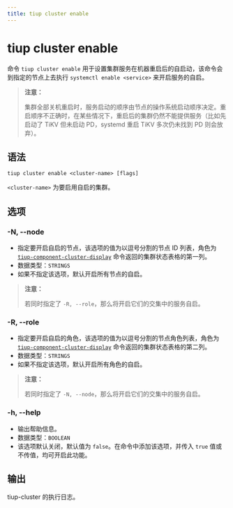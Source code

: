 ```yaml
---
title: tiup cluster enable
---
```


# tiup cluster enable

命令 `tiup cluster enable` 用于设置集群服务在机器重启后的自启动，该命令会到指定的节点上去执行 `systemctl enable <service>` 来开启服务的自启。

> **注意：**
>
> 集群全部关机重启时，服务启动的顺序由节点的操作系统启动顺序决定。重启顺序不正确时，在某些情况下，重启后的集群仍然不能提供服务（比如先启动了 TiKV 但未启动 PD，systemd 重启 TiKV 多次仍未找到 PD 则会放弃）。

## 语法

```shell
tiup cluster enable <cluster-name> [flags]
```

`<cluster-name>` 为要启用自启的集群。

## 选项

### -N, --node

- 指定要开启自启的节点，该选项的值为以逗号分割的节点 ID 列表，角色为 [`tiup-component-cluster-display`](/tiup/tiup-component-cluster-display.md) 命令返回的集群状态表格的第一列。
- 数据类型：`STRINGS`
- 如果不指定该选项，默认开启所有节点的自启。

> **注意：**
>
> 若同时指定了 `-R, --role`，那么将开启它们的交集中的服务自启。

### -R, --role

- 指定要开启自启的角色，该选项的值为以逗号分割的节点角色列表，角色为 [`tiup-component-cluster-display`](/tiup/tiup-component-cluster-display.md) 命令返回的集群状态表格的第二列。
- 数据类型：`STRINGS`
- 如果不指定该选项，默认开启所有角色的自启。

> **注意：**
>
> 若同时指定了 `-N, --node`，那么将开启它们的交集中的服务自启。

### -h, --help

- 输出帮助信息。
- 数据类型：`BOOLEAN`
- 该选项默认关闭，默认值为 `false`。在命令中添加该选项，并传入 `true` 值或不传值，均可开启此功能。

## 输出

tiup-cluster 的执行日志。
